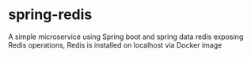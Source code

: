 # spring-redis
A simple microservice using Spring boot and spring data redis exposing Redis operations, Redis is installed on localhost via Docker image
